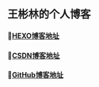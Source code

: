 ## 王彬林的个人博客

####  :paperclip:[HEXO博客地址](https://ivu1314.club/)
####  :paperclip:[CSDN博客地址](https://blog.csdn.net/qq_37469957)
####  :paperclip:[GitHub博客地址](https://ivu1314.club/BillWang/)